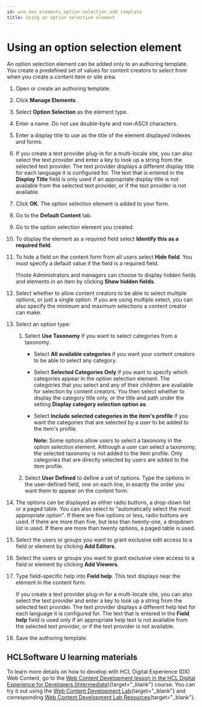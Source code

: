 ```yaml
---
id: wcm_dev_elements_option-selection_add_template
title: Using an option selection element
---
```


# Using an option selection element


An option selection element can be added only to an authoring template. You create a predefined set of values for content creators to select from when you create a content item or site area.

1.  Open or create an authoring template.

2.  Click **Manage Elements** .

3.  Select **Option Selection** as the element type.

4.  Enter a name. Do not use double-byte and non-ASCII characters.

5.  Enter a display title to use as the title of the element displayed indexes and forms.

6.  If you create a text provider plug-in for a multi-locale site, you can also select the text provider and enter a key to look up a string from the selected text provider. The text provider displays a different display title for each language it is configured for. The text that is entered in the **Display Title** field is only used if an appropriate display title is not available from the selected text provider, or if the text provider is not available.

7.  Click **OK**. The option selection element is added to your form.

8.  Go to the **Default Content** tab.

9.  Go to the option selection element you created.

10. To display the element as a required field select **Identify this as a required field**.

11. To hide a field on the content form from all users select **Hide field**. You must specify a default value if the field is a required field.

    !!!note
        Administrators and managers can choose to display hidden fields and elements in an item by clicking **Show hidden fields**.

12. Select whether to allow content creators to be able to select multiple options, or just a single option. If you are using multiple select, you can also specify the minimum and maximum selections a content creator can make.

13. Select an option type:

    1.  Select **Use Taxonomy** if you want to select categories from a taxonomy.

        -   Select **All available categories** if you want your content creators to be able to select any category.
        -   Select **Selected Categories Only** if you want to specify which categories appear in the option selection element. The categories that you select and any of their children are available for selection by content creators. You then select whether to display the category title only, or the title and path under the setting **Display category selection option as**.
        -   Select **Include selected categories in the item's profile** if you want the categories that are selected by a user to be added to the item's profile.

            **Note:** Some options allow users to select a taxonomy in the option selection element. Although a user can select a taxonomy, the selected taxonomy is not added to the item profile. Only categories that are directly selected by users are added to the item profile.

    2.  Select **User Defined** to define a set of options. Type the options in the user-defined field, one on each line, in exactly the order you want them to appear on the content form.

14. The options can be displayed as either radio buttons, a drop-down list or a paged table. You can also select to "automatically select the most appropriate option". If there are five options or less, radio buttons are used. If there are more than five, but less than twenty-one, a dropdown list is used. If there are more than twenty options, a paged table is used.

15. Select the users or groups you want to grant exclusive edit access to a field or element by clicking **Add Editors**.

16. Select the users or groups you want to grant exclusive view access to a field or element by clicking **Add Viewers**.

17. Type field-specific help into **Field help**. This text displays near the element in the content form.

    If you create a text provider plug-in for a multi-locale site, you can also select the text provider and enter a key to look up a string from the selected text provider. The text provider displays a different help text for each language it is configured for. The text that is entered in the **Field help** field is used only if an appropriate help text is not available from the selected text provider, or if the text provider is not available.

18. Save the authoring template.

## HCLSoftware U learning materials

To learn more details on how to develop with HCL Digital Experience (DX) Web Content, go to the [Web Content Development lesson in the HCL Digital Experience for Developers (Intermediate)](https://hclsoftwareu.hcltechsw.com/component/axs/?view=sso_config&id=3&forward=https%3A%2F%2Fhclsoftwareu.hcltechsw.com%2Fcourses%2Flesson%2F%3Fid%3D3500){target="_blank"} course. You can try it out using the [Web Content Development Lab](https://hclsoftwareu.hcltechsw.com/images/Lc4sMQCcN5uxXmL13gSlsxClNTU3Mjc3NTc4MTc2/DS_Academy/DX/Developer/HDX-DEV-200_Web_Content_Development.pdf){target="_blank"} and corresponding [Web Content Development Lab Resources](https://hclsoftwareu.hcltechsw.com/images/Lc4sMQCcN5uxXmL13gSlsxClNTU3Mjc3NTc4MTc2/DS_Academy/DX/Developer/HDX-DEV-200_Web_Content_Development_Lab_Resources.zip){target="_blank"}.
